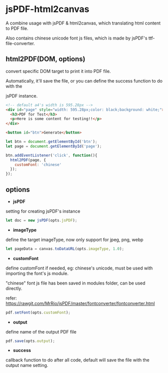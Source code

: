 # jsPDF-html2canvas
A combine usage with jsPDF &amp; html2canvas, which translating html content to PDF file.

Also contains chinese unicode font js files, which is made by jsPDF's ttf-file-converter.

## html2PDF(DOM, options)

convert specific DOM target to print it into PDF file.

Automatically, it'll save the file, or you can define the success function to do with the

jsPDF instance.

```html
<!-- default a4's width is 595.28px -->
<div id="page" style="width: 595.28px;color: black;background: white;">
  <h3>PDF for Test</h3>
  <p>Here is some content for testing!!</p>
</div>

<button id="btn">Generate</button>
```

```js
let btn = document.getElementById('btn');
let page = document.getElementById('page');

btn.addEventListener('click', function(){
  html2PDF(page, {
    customFont: 'chinese'
  });
});
```

## options

- **jsPDF**

setting for creating jsPDF's instance

```js
let doc = new jsPDF(opts.jsPDF);
```

- **imageType**

define the target imageType, now only support for jpeg, png, webp

```js
let pageData = canvas.toDataURL(opts.imageType, 1.0);
```

- **customFont**

define customFont if needed, eg: chinese's unicode, must be used with importing the font's js module.

"chinese" font js file has been saved in modules folder, can be used directly.

refer: https://rawgit.com/MrRio/jsPDF/master/fontconverter/fontconverter.html

```js
pdf.setFont(opts.customFont);
```

- **output**

define name of the output PDF file

```js
pdf.save(opts.output);
```

- **success**

callback function to do after all code, default will save the file with the output name setting.
